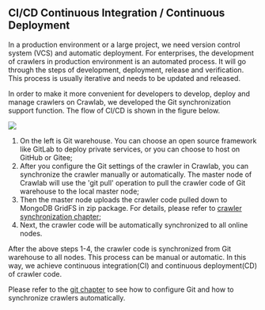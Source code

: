 ## CI/CD Continuous Integration / Continuous Deployment

In a production environment or a large project, we need version control system (VCS) and automatic deployment. For enterprises, the development of crawlers in production environment is an automated process. It will go through the steps of development, deployment, release and verification. This process is usually iterative and needs to be updated and released.

In order to make it more convenient for developers to develop, deploy and manage crawlers on Crawlab, we developed the Git synchronization support function. The flow of CI/CD is shown in the figure below.

![](http://static-docs.crawlab.cn/crawlab-ci-cd.png)

1. On the left is Git warehouse. You can choose an open source framework like GitLab to deploy private services, or you can choose to host on GitHub or Gitee;
2. After you configure the Git settings of the crawler in Crawlab, you can synchronize the crawler manually or automatically. The master node of Crawlab will use the 'git pull' operation to pull the crawler code of Git warehouse to the local master node;
3. Then the master node uploads the crawler code pulled down to MongoDB GridFS in zip package. For details, please refer to [crawler synchronization chapter](../Architecture/SpiderDeployment.md);
4. Next, the crawler code will be automatically synchronized to all online nodes.

After the above steps 1-4, the crawler code is synchronized from Git warehouse to all nodes. This process can be manual or automatic. In this way, we achieve continuous integration(CI) and continuous deployment(CD) of crawler code.

Please refer to the [git chapter](./Git.md) to see how to configure Git and how to synchronize crawlers automatically.